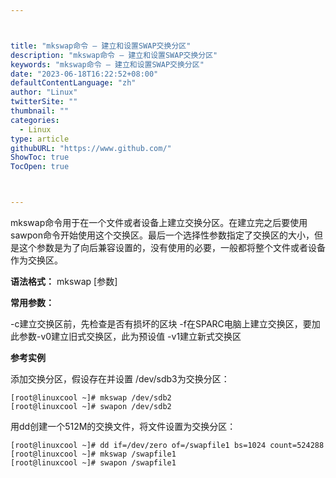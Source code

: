 ```yaml
---



title: "mkswap命令 – 建立和设置SWAP交换分区"
description: "mkswap命令 – 建立和设置SWAP交换分区"
keywords: "mkswap命令 – 建立和设置SWAP交换分区"
date: "2023-06-18T16:22:52+08:00"
defaultContentLanguage: "zh"
author: "Linux"
twitterSite: ""
thumbnail: ""
categories:
  - Linux
type: article
githubURL: "https://www.github.com/"
ShowToc: true
TocOpen: true



---
```


mkswap命令用于在一个文件或者设备上建立交换分区。在建立完之后要使用sawpon命令开始使用这个交换区。最后一个选择性参数指定了交换区的大小，但是这个参数是为了向后兼容设置的，没有使用的必要，一般都将整个文件或者设备作为交换区。

**语法格式：** mkswap [参数]

**常用参数：**

-c建立交换区前，先检查是否有损坏的区块 -f在SPARC电脑上建立交换区，要加此参数-v0建立旧式交换区，此为预设值 -v1建立新式交换区

**参考实例**

添加交换分区，假设存在并设置 /dev/sdb3为交换分区：

```
[root@linuxcool ~]# mkswap /dev/sdb2
[root@linuxcool ~]# swapon /dev/sdb2
```

用dd创建一个512M的交换文件，将文件设置为交换分区：

```
[root@linuxcool ~]# dd if=/dev/zero of=/swapfile1 bs=1024 count=524288
[root@linuxcool ~]# mkswap /swapfile1
[root@linuxcool ~]# swapon /swapfile1
```